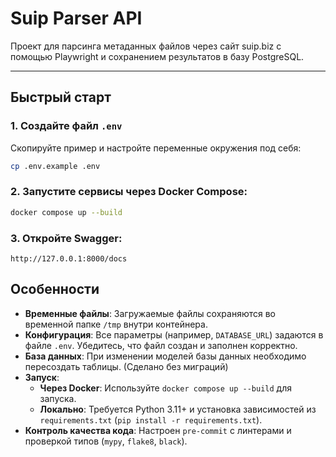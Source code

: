 # Suip Parser API

Проект для парсинга метаданных файлов через сайт suip.biz с помощью Playwright и сохранением результатов в базу PostgreSQL.

---

## Быстрый старт

### 1. Создайте файл `.env`
Скопируйте пример и настройте переменные окружения под себя:

```bash
cp .env.example .env
```

### 2. Запустите сервисы через Docker Compose:
```bash
docker compose up --build
```

### 3. Откройте Swagger:
`http://127.0.0.1:8000/docs`


## Особенности
- **Временные файлы**: Загружаемые файлы сохраняются во временной папке `/tmp` внутри контейнера.
- **Конфигурация**: Все параметры (например, `DATABASE_URL`) задаются в файле `.env`. Убедитесь, что файл создан и заполнен корректно.
- **База данных**: При изменении моделей базы данных необходимо пересоздать таблицы. (Сделано без миграций)
- **Запуск**:
  - **Через Docker**: Используйте `docker compose up --build` для запуска.
  - **Локально**: Требуется Python 3.11+ и установка зависимостей из `requirements.txt` (`pip install -r requirements.txt`).
- **Контроль качества кода**: Настроен `pre-commit` с линтерами и проверкой типов (`mypy`, `flake8`, `black`).
